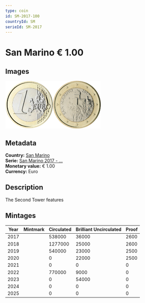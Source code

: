 ```yaml
---
type: coin
id: SM-2017-100
countryId: SM
serieId: SM-2017
---
```


# San Marino € 1.00

## Images

<img src="../../../Images/common-2007-100.webp" height="150" alt="Front image"><img src="Images/san marino-2017-100.webp" height="150" alt="Back image">

## Metadata

**Country:** [San Marino](../index.md)\
**Serie:** [San Marino 2017 - ...](index.md)\
**Monetary value:** € 1.00\
**Currency:** Euro

## Description

The Second Tower features

## Mintages

| Year | Mintmark | Circulated | Brilliant Uncirculated | Proof |
| ---- | -------- | ---------- | ---------------------- | ----- |
| 2017 |          | 538000     | 36000                  | 2600  |
| 2018 |          | 1277000    | 25000                  | 2600  |
| 2019 |          | 540000     | 23000                  | 2500  |
| 2020 |          | 0          | 22000                  | 2500  |
| 2021 |          | 0          | 0                      | 0     |
| 2022 |          | 770000     | 9000                   | 0     |
| 2023 |          | 0          | 54000                  | 0     |
| 2024 |          | 0          | 0                      | 0     |
| 2025 |          | 0          | 0                      | 0     |
